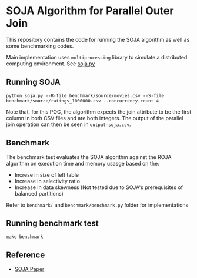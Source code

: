 # SOJA Algorithm for Parallel Outer Join

This repository contains the code for running the SOJA algorithm as well as some benchmarking codes. 

Main implementation uses `multiprocessing` library to simulate a distributed computing environment. See [soja.py](/soja.py)

## Running SOJA

```
python soja.py --R-file benchmark/source/movies.csv --S-file benchmark/source/ratings_1000000.csv --concurrency-count 4
```

Note that, for this POC, the algorithm expects the join attribute to be the first column in both CSV files and are both integers. The output of the parallel join operation can then be seen in `output-soja.csv`. 

## Benchmark

The benchmark test evaluates the SOJA algorithm against the ROJA algorithm on execution time and memory usasge based on the:
  - Increse in size of left table
  - Increase in selectivity ratio
  - Increase in data skewness (Not tested due to SOJA's prerequisites of balanced partitions)

Refer to `benchmark/` and `benchmark/benchmark.py` folder for implementations

## Running benchmark test

```
make benchmark
```

## Reference

- [SOJA Paper](https://research.monash.edu/en/publications/soja-a-memory-efficent-small-large-outer-join-for-mpi)